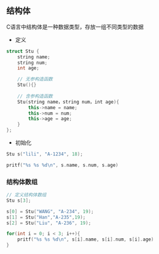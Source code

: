 <!--
 * @Description: 
 * @Version: 1.0
 * @Author: DaLao
 * @Email: dalao_li@163.com
 * @Date: 2021-01-16 17:59:34
 * @LastEditors: DaLao
 * @LastEditTime: 2022-02-24 21:47:18
-->

## 结构体

C语言中结构体是一种数据类型，存放一组不同类型的数据

- 定义

```c++
struct Stu {
    string name;
    string num;
    int age;

	// 无参构造函数
	Stu(){}
    
	// 含参构造函数
	Stu(string name，string num，int age){
		this->name = name;
		this->num = num;
		this->age = age;
	}
};
```

- 初始化

```c++
Stu s("lili", "A-1234", 18);

pritf("%s %s %d\n", s.name, s.num, s.age)
```

### 结构体数组

```c++
// 定义结构体数组
Stu s[3];

s[0] = Stu("WANG", "A-234", 19);
s[1] = Stu("Han","A-235",19);
s[2] = Stu("Liu", "A-236", 19);

for(int i = 0; i < 3; i++){
	pritf("%s %s %d\n", s[i].name, s[i].num, s[i].age)
}
```

